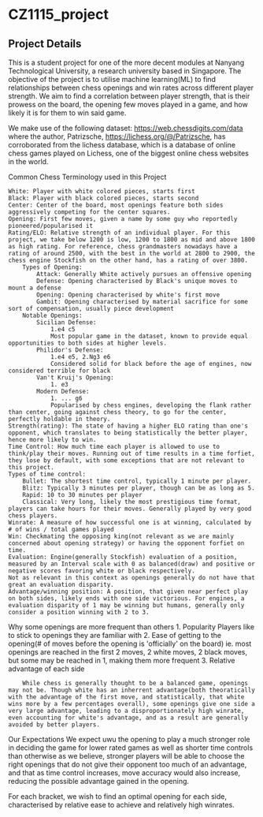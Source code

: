 # CZ1115_project





## Project Details

This is a student project for one of the more decent modules at Nanyang Technological University, a research university based in Singapore.
The objective of the project is to utilise machine learning(ML) to find relationships between chess openings and win rates across different player strength. We aim to find a correlation between player strength, that is their prowess on the board, the opening few moves played in a game, and how likely it is for them to win said game.

We make use of the following dataset:
https://web.chessdigits.com/data
where the author, Patrizsche, https://lichess.org/@/Patrizsche, has corroborated from the lichess database, which is a database of online chess games played on Lichess, one of the biggest online chess websites in the world.

Common Chess Terminology used in this Project

    White: Player with white colored pieces, starts first
    Black: Player with black colored pieces, starts second
    Center: Center of the board, most openings feature both sides aggressively competing for the center squares.
    Opening: First few moves, given a name by some guy who reportedly pioneered/popularised it
    Rating/ELO: Relative strength of an individual player. For this project, we take below 1200 is low, 1200 to 1800 as mid and above 1800 as high rating. For reference, chess grandmasters nowadays have a rating of around 2500, with the best in the world at 2800 to 2900, the chess engine Stockfish on the other hand, has a rating of over 3800.
        Types of Opening:
            Attack: Generally White actively pursues an offensive opening
            Defense: Opening characterised by Black's unique moves to mount a defense
            Opening: Opening characterised by white's first move
            Gambit: Opening characterised by material sacrifice for some sort of compensation, usually piece development
        Notable Openings:
            Sicilian Defense:
                1.e4 c5
                Most popular game in the dataset, known to provide equal opportunities to both sides at higher levels.
            Philidor's Defense:
                1.e4 e5, 2.Ng3 e6
                Considered solid for black before the age of engines, now considered terrible for black
            Van't Kruij's Opening:
                1. e3
            Modern Defense:
                1. ... g6
                Popularised by chess engines, developing the flank rather than center, going against chess theory, to go for the center, perfectly holdable in theory.
    Strength(rating): The state of having a higher ELO rating than one's opponent, which translates to being statistically the better player, hence more likely to win.
    Time Control: How much time each player is allowed to use to think/play their moves. Running out of time results in a time forfiet, they lose by default, with some exceptions that are not relevant to this project.
    Types of time control:
        Bullet: The shortest time control, typically 1 minute per player.
        Blitz: Typically 3 minutes per player, though can be as long as 5.
        Rapid: 10 to 30 minutes per player
        Classical: Very long, likely the most prestigious time format, players can take hours for their moves. Generally played by very good chess players.
    Winrate: A measure of how successful one is at winning, calculated by # of wins / total games played
    Win: Checkmating the opposing king(not relevant as we are mainly concerned about opening strategy) or having the opponent forfiet on time.
    Evaluation: Engine(generally Stockfish) evaluation of a position, measured by an Interval scale with 0 as balanced(draw) and positive or negative scores favoring white or black respectively.
    Not as relevant in this context as openings generally do not have that great an evaluation disparity.
    Advantage/winning position: A position, that given near perfect play on both sides, likely ends with one side victorious. For engines, a evaluation disparity of 1 may be winning but humans, generally only consider a position winning with 2 to 3.

    
    

Why some openings are more frequent than others
    1. Popularity
        Players like to stick to openings they are familiar with
    2. Ease of getting to the opening(# of moves before the opening is 'officially' on the board)
        ie. most openings are reached in the first 2 moves, 2 white moves, 2 black moves, but some may be reached in 1, making them more frequent
    3. Relative advantage of each side
    
    
        While chess is generally thought to be a balanced game, openings may not be. Though white has an inherrent advantage(both theoratically with the advantage of the first move, and statistically, that white wins more by a few percentages overall), some openings give one side a very large advantage, leading to a disproportionately high winrate, even accounting for white's advantage, and as a result are generally avoided by better players.

Our Expectations
    We expect uwu the opening to play a much stronger role in deciding the game for lower rated games as well as shorter time controls than otherwise as we believe, stronger players will be able to choose the right openings that do not give their opponent too much of an advantage, and that as time control increases, move accuracy would also increase, reducing the possible advantage gained in the opening.

For each bracket, we wish to find an optimal opening for each side, characterised by relative ease to achieve and relatively high winrates.






